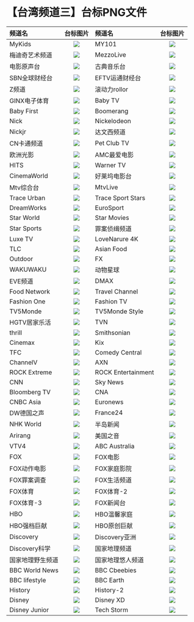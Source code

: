 # 【台湾频道三】台标PNG文件
|频道名|台标图片|频道名|台标图片|
|:---|:---:|:---|:---:|
|MyKids|<img src="https://raw.githubusercontent.com/love599/TVlogo/main/logo/台湾/Mykids.png">|MY101|<img src="https://raw.githubusercontent.com/love599/TVlogo/main/logo/台湾/MY101.png">|
|梅迪奇艺术频道|<img src="https://raw.githubusercontent.com/love599/TVlogo/main/logo/台湾/梅迪奇艺术频道.png">|MezzoLive|<img src="https://raw.githubusercontent.com/love599/TVlogo/main/logo/台湾/MezzoLive.png">|
|电影原声台|<img src="https://raw.githubusercontent.com/love599/TVlogo/main/logo/台湾/电影原声台.png">|古典音乐台|<img src="https://raw.githubusercontent.com/love599/TVlogo/main/logo/台湾/古典音乐台.png">|
|SBN全球财经台|<img src="https://raw.githubusercontent.com/love599/TVlogo/main/logo/台湾/SBN全球财经台.png">|EFTV运通财经台|<img src="https://raw.githubusercontent.com/love599/TVlogo/main/logo/台湾/EFTV运通财经台.png">|
|Z频道|<img src="https://raw.githubusercontent.com/love599/TVlogo/main/logo/台湾/Z频道.png">|滚动力rollor|<img src="https://raw.githubusercontent.com/love599/TVlogo/main/logo/台湾/滚动力rollor.png">|
|GINX电子体育|<img src="https://raw.githubusercontent.com/love599/TVlogo/main/logo/台湾/GINX电子体育.png">|Baby TV|<img src="https://raw.githubusercontent.com/love599/TVlogo/main/logo/台湾/BabyTV.png">|
|Baby First|<img src="https://raw.githubusercontent.com/love599/TVlogo/main/logo/台湾/BabyFirst.png">|Boomerang|<img src="https://raw.githubusercontent.com/love599/TVlogo/main/logo/台湾/Boomerang.png">|
|Nick|<img src="https://raw.githubusercontent.com/love599/TVlogo/main/logo/台湾/Nick.png">|Nickelodeon|<img src="https://raw.githubusercontent.com/love599/TVlogo/main/logo/台湾/Nickelodeon.png">|
|Nickjr|<img src="https://raw.githubusercontent.com/love599/TVlogo/main/logo/台湾/Nickjr.png">|达文西频道|<img src="https://raw.githubusercontent.com/love599/TVlogo/main/logo/台湾/达文西频道.png">|
|CN卡通频道|<img src="https://raw.githubusercontent.com/love599/TVlogo/main/logo/台湾/CN卡通频道.png">|Pet Club TV|<img src="https://raw.githubusercontent.com/love599/TVlogo/main/logo/台湾/PetClubTV.png">|
|欧洲光影|<img src="https://raw.githubusercontent.com/love599/TVlogo/main/logo/台湾/欧洲光影.png">|AMC最爱电影|<img src="https://raw.githubusercontent.com/love599/TVlogo/main/logo/台湾/AMC最爱电影.png">|
|HITS|<img src="https://raw.githubusercontent.com/love599/TVlogo/main/logo/台湾/HITS.png">|Warner TV|<img src="https://raw.githubusercontent.com/love599/TVlogo/main/logo/台湾/WarnerTV.png">|
|CinemaWorld|<img src="https://raw.githubusercontent.com/love599/TVlogo/main/logo/台湾/CinemaWorld.png">|好莱坞电影台|<img src="https://raw.githubusercontent.com/love599/TVlogo/main/logo/台湾/好莱坞电影台.png">|
|Mtv综合台|<img src="https://raw.githubusercontent.com/love599/TVlogo/main/logo/台湾/Mtv综合台.png">|MtvLive|<img src="https://raw.githubusercontent.com/love599/TVlogo/main/logo/台湾/MTVLive.png">|
|Trace Urban|<img src="https://raw.githubusercontent.com/love599/TVlogo/main/logo/台湾/TraceUrban.png">|Trace Sport Stars|<img src="https://raw.githubusercontent.com/love599/TVlogo/main/logo/台湾/TraceSport.png">|
|DreamWorks|<img src="https://raw.githubusercontent.com/love599/TVlogo/main/logo/台湾/DreamWorks.png">|EuroSport|<img src="https://raw.githubusercontent.com/love599/TVlogo/main/logo/台湾/EuroSport.png">|
|Star World|<img src="https://raw.githubusercontent.com/love599/TVlogo/main/logo/台湾/StarWorld.png">|Star Movies|<img src="https://raw.githubusercontent.com/love599/TVlogo/main/logo/台湾/StarMovies.png">|
|Star Sports|<img src="https://raw.githubusercontent.com/love599/TVlogo/main/logo/台湾/StarSports.png">|罪案侦缉频道|<img src="https://raw.githubusercontent.com/love599/TVlogo/main/logo/台湾/罪案侦缉频道.png">|
|Luxe TV|<img src="https://raw.githubusercontent.com/love599/TVlogo/main/logo/台湾/LuxeTV.png">|LoveNarure 4K|<img src="https://raw.githubusercontent.com/love599/TVlogo/main/logo/台湾/LoveNarure4K.png">|
|TLC|<img src="https://raw.githubusercontent.com/love599/TVlogo/main/logo/台湾/TLCTV.png">|Asian Food|<img src="https://raw.githubusercontent.com/love599/TVlogo/main/logo/台湾/AsianFood.png">|
|Outdoor|<img src="https://raw.githubusercontent.com/love599/TVlogo/main/logo/台湾/Outdoor.png">|FX|<img src="https://raw.githubusercontent.com/love599/TVlogo/main/logo/台湾/FXTV.png">|
|WAKUWAKU|<img src="https://raw.githubusercontent.com/love599/TVlogo/main/logo/台湾/WAKUWAKU.png">|动物星球|<img src="https://raw.githubusercontent.com/love599/TVlogo/main/logo/台湾/动物星球.png">|
|EVE频道|<img src="https://raw.githubusercontent.com/love599/TVlogo/main/logo/台湾/eve.png">|DMAX|<img src="https://raw.githubusercontent.com/love599/TVlogo/main/logo/台湾/DMAX.png">|
|Food Network|<img src="https://raw.githubusercontent.com/love599/TVlogo/main/logo/台湾/FoodNetwork.png">|Travel Channel|<img src="https://raw.githubusercontent.com/love599/TVlogo/main/logo/台湾/TravelChannel.png">|
|Fashion One|<img src="https://raw.githubusercontent.com/love599/TVlogo/main/logo/台湾/FashionOne.png">|Fashion TV|<img src="https://raw.githubusercontent.com/love599/TVlogo/main/logo/台湾/FashionTV.png">|
|TV5Monde|<img src="https://raw.githubusercontent.com/love599/TVlogo/main/logo/台湾/TV5Monde.png">|TV5Monde Style|<img src="https://raw.githubusercontent.com/love599/TVlogo/main/logo/台湾/TV5MondeStyle.png">|
|HGTV居家乐活|<img src="https://raw.githubusercontent.com/love599/TVlogo/main/logo/台湾/HGTV居家乐活.png">|TVN|<img src="https://raw.githubusercontent.com/love599/TVlogo/main/logo/台湾/TVNChannel.png">|
|thrill|<img src="https://raw.githubusercontent.com/love599/TVlogo/main/logo/台湾/thrill.png">|Smithsonian|<img src="https://raw.githubusercontent.com/love599/TVlogo/main/logo/台湾/Smithsonian.png">|
|Cinemax|<img src="https://raw.githubusercontent.com/love599/TVlogo/main/logo/台湾/Cinemax.png">|Kix|<img src="https://raw.githubusercontent.com/love599/TVlogo/main/logo/台湾/KixTV.png">|
|TFC|<img src="https://raw.githubusercontent.com/love599/TVlogo/main/logo/台湾/TFCTV.png">|Comedy Central|<img src="https://raw.githubusercontent.com/love599/TVlogo/main/logo/台湾/ComedyCentral.png">|
|ChannelV|<img src="https://raw.githubusercontent.com/love599/TVlogo/main/logo/台湾/ChannelV.png">|AXN|<img src="https://raw.githubusercontent.com/love599/TVlogo/main/logo/台湾/AXNTV.png">|
|ROCK Extreme|<img src="https://raw.githubusercontent.com/love599/TVlogo/main/logo/台湾/ROCKExtreme.png">|ROCK Entertainment|<img src="https://raw.githubusercontent.com/love599/TVlogo/main/logo/台湾/ROCKEntertainment.png">|
|CNN|<img src="https://raw.githubusercontent.com/love599/TVlogo/main/logo/台湾/CNN.png">|Sky News|<img src="https://raw.githubusercontent.com/love599/TVlogo/main/logo/台湾/SkyNews.png">|
|Bloomberg TV|<img src="https://raw.githubusercontent.com/love599/TVlogo/main/logo/台湾/BloombergTV.png">|CNA|<img src="https://raw.githubusercontent.com/love599/TVlogo/main/logo/台湾/ChannelAsia.png">|
|CNBC Asia|<img src="https://raw.githubusercontent.com/love599/TVlogo/main/logo/台湾/CNBCAsia.png">|Euronews|<img src="https://raw.githubusercontent.com/love599/TVlogo/main/logo/台湾/Euronews.png">|
|DW德国之声|<img src="https://raw.githubusercontent.com/love599/TVlogo/main/logo/台湾/DW德国之声.png">|France24|<img src="https://raw.githubusercontent.com/love599/TVlogo/main/logo/台湾/France24.png">|
|NHK World|<img src="https://raw.githubusercontent.com/love599/TVlogo/main/logo/台湾/NHKWorld.png">|半岛新闻|<img src="https://raw.githubusercontent.com/love599/TVlogo/main/logo/台湾/半岛新闻.png">|
|Arirang|<img src="https://raw.githubusercontent.com/love599/TVlogo/main/logo/台湾/ArirangTV.png">|美国之音|<img src="https://raw.githubusercontent.com/love599/TVlogo/main/logo/台湾/美国之音.png">|
|VTV4|<img src="https://raw.githubusercontent.com/love599/TVlogo/main/logo/台湾/VTV4.png">|ABC Australia|<img src="https://raw.githubusercontent.com/love599/TVlogo/main/logo/台湾/ABCAustralia.png">|
|FOX|<img src="https://raw.githubusercontent.com/love599/TVlogo/main/logo/台湾/FOX.png">|FOX电影|<img src="https://raw.githubusercontent.com/love599/TVlogo/main/logo/台湾/FOX电影.png">|
|FOX动作电影|<img src="https://raw.githubusercontent.com/love599/TVlogo/main/logo/台湾/FOX动作电影.png">|FOX家庭影院|<img src="https://raw.githubusercontent.com/love599/TVlogo/main/logo/台湾/FOX家庭影院.png">|
|FOX罪案调查|<img src="https://raw.githubusercontent.com/love599/TVlogo/main/logo/台湾/FOX罪案调查.png">|FOX生活频道|<img src="https://raw.githubusercontent.com/love599/TVlogo/main/logo/台湾/FOX生活频道.png">|
|FOX体育|<img src="https://raw.githubusercontent.com/love599/TVlogo/main/logo/台湾/FOX体育.png">|FOX体育-2|<img src="https://raw.githubusercontent.com/love599/TVlogo/main/logo/台湾/FOX体育-2.png">|
|FOX体育-3|<img src="https://raw.githubusercontent.com/love599/TVlogo/main/logo/台湾/FOX体育-3.png">|FOX新闻台|<img src="https://raw.githubusercontent.com/love599/TVlogo/main/logo/台湾/FOX新闻台.png">|
|HBO|<img src="https://raw.githubusercontent.com/love599/TVlogo/main/logo/台湾/HBO.png">|HBO温馨家庭|<img src="https://raw.githubusercontent.com/love599/TVlogo/main/logo/台湾/HBO温馨家庭.png">|
|HBO强档巨献|<img src="https://raw.githubusercontent.com/love599/TVlogo/main/logo/台湾/HBO强档巨献.png">|HBO原创巨献|<img src="https://raw.githubusercontent.com/love599/TVlogo/main/logo/台湾/HBO原创巨献.png">|
|Discovery|<img src="https://raw.githubusercontent.com/love599/TVlogo/main/logo/台湾/Discovery.png">|Discovery亚洲|<img src="https://raw.githubusercontent.com/love599/TVlogo/main/logo/台湾/Discovery亚洲.png">|
|Discovery科学|<img src="https://raw.githubusercontent.com/love599/TVlogo/main/logo/台湾/Discovery科学.png">|国家地理频道|<img src="https://raw.githubusercontent.com/love599/TVlogo/main/logo/台湾/国家地理频道.png">|
|国家地理野生频道|<img src="https://raw.githubusercontent.com/love599/TVlogo/main/logo/台湾/国家地理野生频道.png">|国家地理悠人频道|<img src="https://raw.githubusercontent.com/love599/TVlogo/main/logo/台湾/国家地理悠人频道.png">|
|BBC World News|<img src="https://raw.githubusercontent.com/love599/TVlogo/main/logo/台湾/BBC1.png">|BBC Cbeebies|<img src="https://raw.githubusercontent.com/love599/TVlogo/main/logo/台湾/BBC4.png">|
|BBC lifestyle|<img src="https://raw.githubusercontent.com/love599/TVlogo/main/logo/台湾/BBC3.png">|BBC Earth|<img src="https://raw.githubusercontent.com/love599/TVlogo/main/logo/台湾/BBC2.png">|
|History|<img src="https://raw.githubusercontent.com/love599/TVlogo/main/logo/台湾/History1.png">|History-2|<img src="https://raw.githubusercontent.com/love599/TVlogo/main/logo/台湾/History2.png">|
|Disney|<img src="https://raw.githubusercontent.com/love599/TVlogo/main/logo/台湾/Disney.png">|Disney XD|<img src="https://raw.githubusercontent.com/love599/TVlogo/main/logo/台湾/Disney1.png">|
|Disney Junior|<img src="https://raw.githubusercontent.com/love599/TVlogo/main/logo/台湾/Disney2.png">|Tech Storm|<img src="https://raw.githubusercontent.com/love599/TVlogo/main/logo/台湾/TechStorm.png">|
